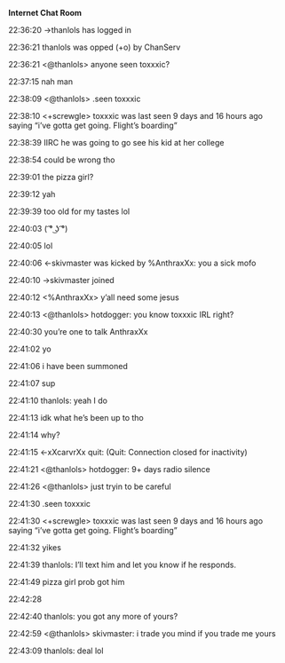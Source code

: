 
**Internet Chat Room**


<span class="grey">22:36:20 →thanlols has logged in</span>

<span class="grey">22:36:21 thanlols was opped (+o) by ChanServ</span>

<span class="grey"> 22:36:21</span> \<<span class="red">@</span>thanlols> anyone seen toxxxic?

<span class="grey">22:37:15</span> <xXcarvrXx> nah man
    
<span class="grey">22:38:09</span> <<span class="red">@</span>thanlols> .seen toxxxic

<span class="grey">22:38:10</span> \<<span class="green">+</span>screwgle> toxxxic was last seen 9 days and 16 hours ago saying “i’ve gotta get going. Flight’s boarding”

<span class="grey">22:38:39</span> <xXcarvrXx> IIRC he was going to go see his kid at her college

<span class="grey">22:38:54</span> <xXcarvrXx> could be wrong tho

<span class="grey">22:39:01</span> <skivmaster> the pizza girl?

<span class="grey">22:39:12</span> <xXcarvrXx> yah

<span class="grey">22:39:39</span> <skivmaster> too old for my tastes lol

<span class="grey">22:40:03</span> <skivmaster> ( ͡° ͜ʖ ͡°)

<span class="grey">22:40:05</span> <xXcarvrXx> lol

<span class="grey">22:40:06 ←skivmaster was kicked by </span><span class="orange">%</span><span class="grey">AnthraxXx: you a sick mofo</span>

<span class="grey">22:40:10 →skivmaster joined</span>

<span class="grey">22:40:12</span> \<<span class="orange">%</span>AnthraxXx> y’all need some jesus

<span class="grey">22:40:13</span> <<span class="red">@</span>thanlols> hotdogger: you know toxxxic IRL right?

<span class="grey">22:40:30</span> <skivmaster> you’re one to talk AnthraxXx

<span class="grey">22:41:02</span> <hotdogger> yo

<span class="grey">22:41:06</span> <hotdogger> i have been summoned

<span class="grey">22:41:07</span> <hotdogger> sup

<span class="grey">22:41:10</span> <hotdogger> thanlols: yeah I do

<span class="grey">22:41:13</span> <hotdogger> idk what he’s been up to tho

<span class="grey">22:41:14</span> <hotdogger> why?

<span class="grey">22:41:15 ←xXcarvrXx quit: (Quit: Connection closed for inactivity)</span>

<span class="grey">22:41:21</span> \<<span class="red">@</span>thanlols> hotdogger: 9+ days radio silence

<span class="grey">22:41:26</span> \<<span class="red">@</span>thanlols> just tryin to be careful

<span class="grey">22:41:30</span> <hotdogger> .seen toxxxic

<span class="grey">22:41:30</span> \<<span class="green">+</span>screwgle> toxxxic was last seen 9 days and 16 hours ago saying “i’ve gotta get going. Flight’s boarding”

<span class="grey">22:41:32</span> <hotdogger> yikes

<span class="grey">22:41:39</span> <hotdogger> thanlols: I’ll text him and let you know if he responds.

<span class="grey">22:41:49</span> <skivmaster> pizza girl prob got him

<span class="grey">22:42:28</span> <hotdogger> 

<span class="grey">22:42:40</span> <skivmaster> thanlols: you got any more of yours?

<span class="grey">22:42:59</span> \<<span class="red">@</span>thanlols> skivmaster: i trade you mind if you trade me yours

<span class="grey">22:43:09</span> <skivmaster> thanlols: deal lol
    
